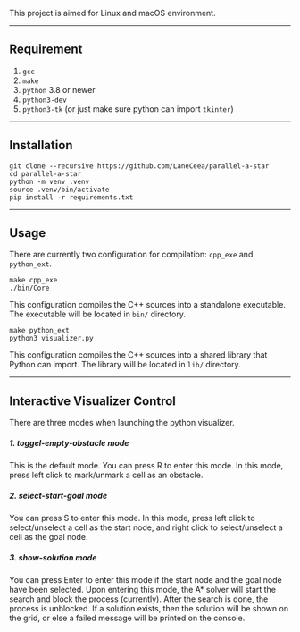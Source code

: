 This project is aimed for Linux and macOS environment.

***

## Requirement
1. `gcc`
2. `make`
3. `python` 3.8 or newer
4. `python3-dev`
5. `python3-tk` (or just make sure python can import `tkinter`)

***

## Installation
```
git clone --recursive https://github.com/LaneCeea/parallel-a-star
cd parallel-a-star
python -m venv .venv
source .venv/bin/activate
pip install -r requirements.txt
```

***

## Usage
There are currently two configuration for compilation: `cpp_exe` and `python_ext`.
```
make cpp_exe
./bin/Core
```
This configuration compiles the C++ sources into a standalone executable. The executable will be located in `bin/` directory.
```
make python_ext
python3 visualizer.py
```
This configuration compiles the C++ sources into a shared library that Python can import. The library will be located in `lib/` directory.

***

## Interactive Visualizer Control
There are three modes when launching the python visualizer.
##### 1. toggel-empty-obstacle mode
This is the default mode. You can press R to enter this mode.
In this mode, press left click to mark/unmark a cell as an obstacle.
##### 2. select-start-goal mode
You can press S to enter this mode.
In this mode, press left click to select/unselect a cell as the start node, and right click to select/unselect a cell as the goal node.
##### 3. show-solution mode
You can press Enter to enter this mode if the start node and the goal node have been selected.
Upon entering this mode, the A* solver will start the search and block the process (currently). After the search is done, the process is unblocked. If a solution exists, then the solution will be shown on the grid, or else a failed message will be printed on the console. 